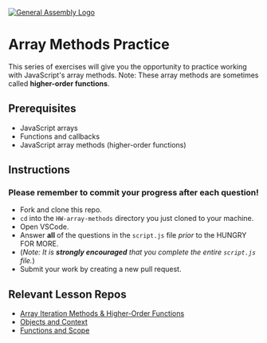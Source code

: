 [![General Assembly Logo](https://camo.githubusercontent.com/1a91b05b8f4d44b5bbfb83abac2b0996d8e26c92/687474703a2f2f692e696d6775722e636f6d2f6b6538555354712e706e67)](https://generalassemb.ly/education/web-development-immersive)

# Array Methods Practice

This series of exercises will give you the opportunity to practice working with
JavaScript's array methods. Note: These array methods are sometimes called
**higher-order functions**.

## Prerequisites

* JavaScript arrays
* Functions and callbacks
* JavaScript array methods (higher-order functions)

## Instructions

### Please remember to commit your progress after each question!

* Fork and clone this repo.
* `cd` into the `HW-array-methods` directory you just cloned to your machine.
* Open VSCode.
* Answer **all** of the questions in the `script.js` file _prior_ to the HUNGRY FOR MORE. 
* (_Note: It is **strongly encouraged** that you complete the entire `script.js` file._)
* Submit your work by creating a new pull request.

## Relevant Lesson Repos

* [Array Iteration Methods & Higher-Order Functions](https://git.generalassemb.ly/jd-seir-6/js-array-methods)
* [Objects and Context](https://git.generalassemb.ly/jd-seir-6/js-objects-and-context)
* [Functions and Scope](https://git.generalassemb.ly/jd-seir-6/js-functions-and-scope)




